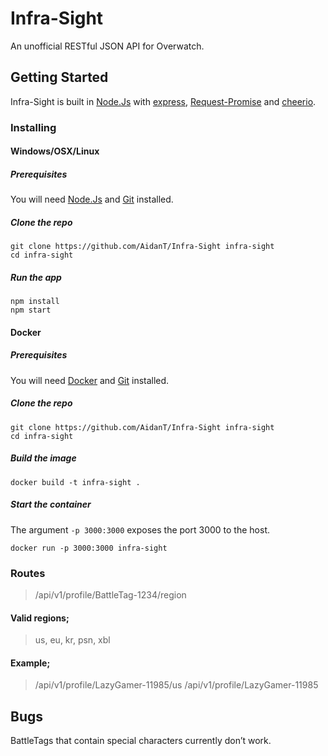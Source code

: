# Infra-Sight
An unofficial RESTful JSON API for Overwatch.

## Getting Started
Infra-Sight is built in [Node.Js](https://nodejs.org/) with [express](https://github.com/expressjs/express), [Request-Promise](https://github.com/request/request-promise) and [cheerio](https://github.com/cheeriojs/cheerio).

### Installing
#### Windows/OSX/Linux
##### Prerequisites
You will need [Node.Js](https://nodejs.org/en/download/) and [Git](https://git-scm.com/download) installed.
##### Clone the repo
```
git clone https://github.com/AidanT/Infra-Sight infra-sight
cd infra-sight
```
##### Run the app
```
npm install
npm start
```

#### Docker
##### Prerequisites
You will need [Docker](https://www.docker.com/get-docker) and [Git](https://git-scm.com/download) installed.
##### Clone the repo
```
git clone https://github.com/AidanT/Infra-Sight infra-sight
cd infra-sight
```
##### Build the image
```
docker build -t infra-sight .
```
##### Start the container
The argument `-p 3000:3000` exposes the port 3000 to the host.
```
docker run -p 3000:3000 infra-sight
```

### Routes
> /api/v1/profile/BattleTag-1234/region

#### Valid regions;
> us, eu, kr, psn, xbl

#### Example;
> /api/v1/profile/LazyGamer-11985/us
> /api/v1/profile/LazyGamer-11985

## Bugs
BattleTags that contain special characters currently don’t work.
